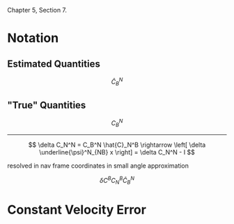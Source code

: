 Chapter 5, Section 7.

# Notation

## Estimated Quantities

$$
\hat{C}_B^N
$$

## "True" Quantities

$$
C_B^N
$$

***

$$
\delta C_N^N = C_B^N \hat{C}_N^B \rightarrow \left[ \delta \underline{\psi}^N_{NB} x \right] = \delta C_N^N - I
$$

resolved in nav frame coordinates in small angle approximation

$$
\delta C^B C_N^B \hat{C}_B^N
$$

# Constant Velocity Error

